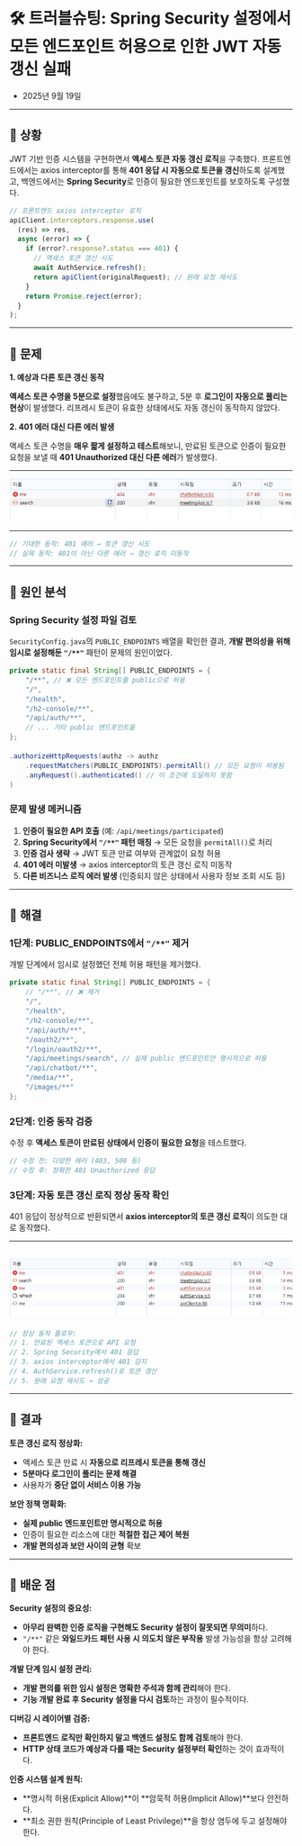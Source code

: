 # 🛠️ 트러블슈팅: Spring Security 설정에서 모든 엔드포인트 허용으로 인한 JWT 자동 갱신 실패
- 2025년 9월 19일

---
## 📌 상황

JWT 기반 인증 시스템을 구현하면서 **액세스 토큰 자동 갱신 로직**을 구축했다.
프론트엔드에서는 axios interceptor를 통해 **401 응답 시 자동으로 토큰을 갱신**하도록 설계했고,
백엔드에서는 **Spring Security**로 인증이 필요한 엔드포인트를 보호하도록 구성했다.

```javascript
// 프론트엔드 axios interceptor 로직
apiClient.interceptors.response.use(
  (res) => res,
  async (error) => {
    if (error?.response?.status === 401) {
      // 액세스 토큰 갱신 시도
      await AuthService.refresh();
      return apiClient(originalRequest); // 원래 요청 재시도
    }
    return Promise.reject(error);
  }
);
```

---

## 📌 문제

**1. 예상과 다른 토큰 갱신 동작**

**액세스 토큰 수명을 5분으로 설정**했음에도 불구하고, 5분 후 **로그인이 자동으로 풀리는 현상**이 발생했다.
리프레시 토큰이 유효한 상태에서도 자동 갱신이 동작하지 않았다.

**2. 401 에러 대신 다른 에러 발생**

액세스 토큰 수명을 **매우 짧게 설정하고 테스트**해보니,
만료된 토큰으로 인증이 필요한 요청을 보낼 때 **401 Unauthorized 대신 다른 에러**가 발생했다.

---

![security_1.png](../img/security_1.png)

---

```javascript
// 기대한 동작: 401 에러 → 토큰 갱신 시도
// 실제 동작: 401이 아닌 다른 에러 → 갱신 로직 미동작
```

---

## 📌 원인 분석

### Spring Security 설정 파일 검토

`SecurityConfig.java`의 `PUBLIC_ENDPOINTS` 배열을 확인한 결과, 
**개발 편의성을 위해 임시로 설정해둔 `"/**"`** 패턴이 문제의 원인이었다.

```java
private static final String[] PUBLIC_ENDPOINTS = {
    "/**", // ❌ 모든 엔드포인트를 public으로 허용
    "/",
    "/health",
    "/h2-console/**",
    "/api/auth/**",
    // ... 기타 public 엔드포인트들
};

.authorizeHttpRequests(authz -> authz
    .requestMatchers(PUBLIC_ENDPOINTS).permitAll() // 모든 요청이 허용됨
    .anyRequest().authenticated() // 이 조건에 도달하지 못함
)
```

### 문제 발생 메커니즘

1. **인증이 필요한 API 호출** (예: `/api/meetings/participated`)
2. **Spring Security에서 `"/**"` 패턴 매칭** → 모든 요청을 `permitAll()`로 처리
3. **인증 검사 생략** → JWT 토큰 만료 여부와 관계없이 요청 허용
4. **401 에러 미발생** → axios interceptor의 토큰 갱신 로직 미동작
5. **다른 비즈니스 로직 에러 발생** (인증되지 않은 상태에서 사용자 정보 조회 시도 등)

---

## 📌 해결

### 1단계: PUBLIC_ENDPOINTS에서 `"/**"` 제거

개발 단계에서 임시로 설정했던 전체 허용 패턴을 제거했다.

```java
private static final String[] PUBLIC_ENDPOINTS = {
    // "/**", // ❌ 제거
    "/",
    "/health", 
    "/h2-console/**",
    "/api/auth/**",
    "/oauth2/**",
    "/login/oauth2/**",
    "/api/meetings/search", // 실제 public 엔드포인트만 명시적으로 허용
    "/api/chatbot/**",
    "/media/**",
    "/images/**"
};
```

### 2단계: 인증 동작 검증

수정 후 **액세스 토큰이 만료된 상태에서 인증이 필요한 요청**을 테스트했다.

```javascript
// 수정 전: 다양한 에러 (403, 500 등)
// 수정 후: 정확한 401 Unauthorized 응답
```

### 3단계: 자동 토큰 갱신 로직 정상 동작 확인

401 응답이 정상적으로 반환되면서 **axios interceptor의 토큰 갱신 로직**이 의도한 대로 동작했다.

---
![security_2.png](../img/security_2.png)
---

```javascript
// 정상 동작 플로우:
// 1. 만료된 액세스 토큰으로 API 요청
// 2. Spring Security에서 401 응답
// 3. axios interceptor에서 401 감지
// 4. AuthService.refresh()로 토큰 갱신
// 5. 원래 요청 재시도 → 성공
```

---

## 📌 결과

**토큰 갱신 로직 정상화:**
- 액세스 토큰 만료 시 **자동으로 리프레시 토큰을 통해 갱신**
- **5분마다 로그인이 풀리는 문제 해결**
- 사용자가 **중단 없이 서비스 이용 가능**

**보안 정책 명확화:**
- **실제 public 엔드포인트만 명시적으로 허용**
- 인증이 필요한 리소스에 대한 **적절한 접근 제어 복원**
- **개발 편의성과 보안 사이의 균형** 확보

---

## 📌 배운 점

**Security 설정의 중요성:**
- **아무리 완벽한 인증 로직을 구현해도 Security 설정이 잘못되면 무의미**하다.
- `"/**"` 같은 **와일드카드 패턴 사용 시 의도치 않은 부작용** 발생 가능성을 항상 고려해야 한다.

**개발 단계 임시 설정 관리:**
- **개발 편의를 위한 임시 설정은 명확한 주석과 함께 관리**해야 한다.
- **기능 개발 완료 후 Security 설정을 다시 검토**하는 과정이 필수적이다.

**디버깅 시 레이어별 검증:**
- **프론트엔드 로직만 확인하지 말고 백엔드 설정도 함께 검토**해야 한다.
- **HTTP 상태 코드가 예상과 다를 때는 Security 설정부터 확인**하는 것이 효과적이다.

**인증 시스템 설계 원칙:**
- **명시적 허용(Explicit Allow)**이 **암묵적 허용(Implicit Allow)**보다 안전하다.
- **최소 권한 원칙(Principle of Least Privilege)**을 항상 염두에 두고 설정해야 한다.
